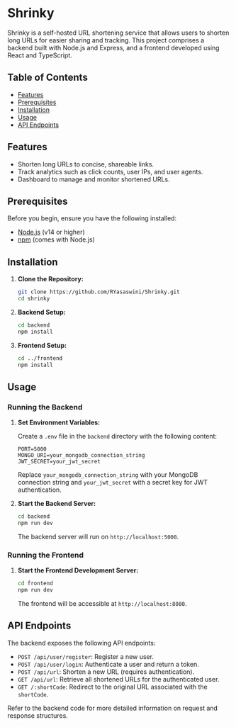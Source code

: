 
# Shrinky

Shrinky is a self-hosted URL shortening service that allows users to shorten long URLs for easier sharing and tracking. This project comprises a backend built with Node.js and Express, and a frontend developed using React and TypeScript.

## Table of Contents

- [Features](#features)
- [Prerequisites](#prerequisites)
- [Installation](#installation)
- [Usage](#usage)
- [API Endpoints](#api-endpoints)

## Features

- Shorten long URLs to concise, shareable links.
- Track analytics such as click counts, user IPs, and user agents.
- Dashboard to manage and monitor shortened URLs.

## Prerequisites

Before you begin, ensure you have the following installed:

- [Node.js](https://nodejs.org/) (v14 or higher)
- [npm](https://www.npmjs.com/) (comes with Node.js)

## Installation

1. **Clone the Repository:**

   ```bash
   git clone https://github.com/RYasaswini/Shrinky.git
   cd shrinky
   ```

2. **Backend Setup:**

   ```bash
   cd backend
   npm install
   ```

3. **Frontend Setup:**

   ```bash
   cd ../frontend
   npm install
   ```

## Usage

### Running the Backend

1. **Set Environment Variables:**

   Create a `.env` file in the `backend` directory with the following content:

   ```env
   PORT=5000
   MONGO_URI=your_mongodb_connection_string
   JWT_SECRET=your_jwt_secret
   ```

   Replace `your_mongodb_connection_string` with your MongoDB connection string and `your_jwt_secret` with a secret key for JWT authentication.

2. **Start the Backend Server:**

   ```bash
   cd backend
   npm run dev
   ```

   The backend server will run on `http://localhost:5000`.

### Running the Frontend

1. **Start the Frontend Development Server:**

   ```bash
   cd frontend
   npm run dev
   ```

   The frontend will be accessible at `http://localhost:8080`.

## API Endpoints

The backend exposes the following API endpoints:

- `POST /api/user/register`: Register a new user.
- `POST /api/user/login`: Authenticate a user and return a token.
- `POST /api/url`: Shorten a new URL (requires authentication).
- `GET /api/url`: Retrieve all shortened URLs for the authenticated user.
- `GET /:shortCode`: Redirect to the original URL associated with the `shortCode`.

Refer to the backend code for more detailed information on request and response structures.
